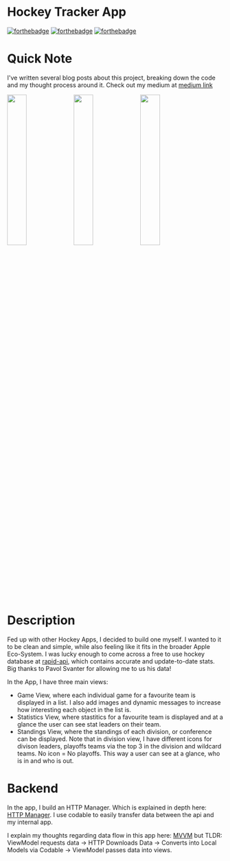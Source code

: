 # Hockey Tracker App

[![forthebadge](http://forthebadge.com/images/badges/made-with-swift.svg)](http://forthebadge.com)
[![forthebadge](https://forthebadge.com/images/badges/powered-by-coffee.svg)](https://forthebadge.com)
[![forthebadge](https://forthebadge.com/images/badges/uses-git.svg)](https://forthebadge.com)

# Quick Note

I've written several blog posts about this project, breaking down the code and my thought process around it. Check out my medium at [medium link](https://medium.com/@jackwaslen16)

<img src="https://github.com/jackwaslen/HockeyTracker/assets/78742473/d3852935-c243-49eb-9694-35d7ae241219" width=30% height=30%>
<img src="https://github.com/jackwaslen/HockeyTracker/assets/78742473/0b957efa-97ff-47c6-9d5c-d5db1408f3bc" width=30% height=30%>
<img src="https://github.com/jackwaslen/HockeyTracker/assets/78742473/7a489dbf-cb4c-4f88-b585-97518296c30b" width=30% height=30%>



# Description

Fed up with other Hockey Apps, I decided to build one myself. I wanted to it to be clean and simple, while also feeling like it fits in the broader Apple Eco-System. I was lucky enough to come across a free to use hockey database at [rapid-api](https://rapidapi.com/palsoft/api/hockey-live-sk-data/details), which contains accurate and update-to-date stats. Big thanks to Pavol Svanter for allowing me to us his data!

In the App, I have three main views:
  - Game View, where each individual game for a favourite team is displayed in a list. I also add images and dynamic messages to increase how interesting each object in the list is.
  - Statistics View, where stastitics for a favourite team is displayed and at a glance the user can see stat leaders on their team.
  - Standings View, where the standings of each division, or conference can be displayed. Note that in division view, I have different icons for divison leaders, playoffs teams via the top 3 in the division and wildcard teams. No icon = No playoffs. This way a user can see at a glance, who is in and who is out.

# Backend

In the app, I build an HTTP Manager. Which is explained in depth here: [HTTP Manager](https://medium.com/stackademic/heres-how-to-connect-to-restful-api-s-in-swift-http-manager-5f34b156ebc6). I use codable to easily transfer data between the api and my internal app.

I explain my thoughts regarding data flow in this app here: [MVVM](https://medium.com/@jackwaslen16/mvvm-architecture-in-a-production-level-ios-app-229b8b1c1cc8) but TLDR: ViewModel requests data -> HTTP Downloads Data -> Converts into Local Models via Codable -> ViewModel passes data into views. 
